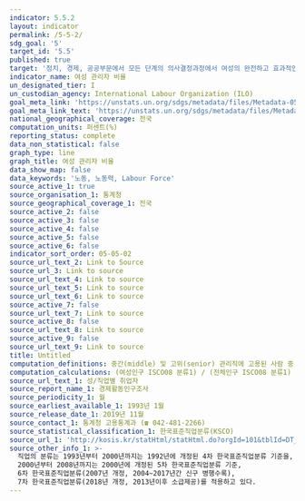 ```yaml
---
indicator: 5.5.2
layout: indicator
permalink: /5-5-2/
sdg_goal: '5'
target_id: '5.5'
published: true
target: '정치, 경제, 공공부문에서 모든 단계의 의사결정과정에서 여성의 완전하고 효과적인 참여와 리더십에 대한 평등한 기회를 보장'
indicator_name: 여성 관리자 비율
un_designated_tier: I
un_custodian_agency: International Labour Organization (ILO)
goal_meta_link: 'https://unstats.un.org/sdgs/metadata/files/Metadata-05-05-02.pdf'
goal_meta_link_text: 'https://unstats.un.org/sdgs/metadata/files/Metadata-05-05-02.pdf'
national_geographical_coverage: 전국
computation_units: 퍼센트(%)
reporting_status: complete
data_non_statistical: false
graph_type: line
graph_title: 여성 관리자 비율
data_show_map: false
data_keywords: '노동, 노동력, Labour Force'
source_active_1: true
source_organisation_1: 통계청
source_geographical_coverage_1: 전국
source_active_2: false
source_active_3: false
source_active_4: false
source_active_5: false
source_active_6: false
indicator_sort_order: 05-05-02
source_url_text_2: Link to Source
source_url_3: Link to source
source_url_text_4: Link to source
source_url_text_5: Link to source
source_url_text_6: Link to source
source_active_7: false
source_url_text_7: Link to source
source_active_8: false
source_url_text_8: Link to source
source_active_9: false
source_url_text_9: Link to source
title: Untitled
computation_definitions: 중간(middle) 및 고위(senior) 관리직에 고용된 사람 중 여성 비율
computation_calculations: (여성인구 ISCO08 분류1) / (전체인구 ISCO08 분류1) * 100
source_url_text_1: 성/직업별 취업자
source_report_name_1: 경제활동인구조사
source_periodicity_1: 월
source_earliest_available_1: 1993년 1월
source_release_date_1: 2019년 11월
source_contact_1: 통계청 고용통계과 (☎ 042-481-2266)
source_statistical_classification_1: 한국표준직업분류(KSCO)
source_url_1: 'http://kosis.kr/statHtml/statHtml.do?orgId=101&tblId=DT_1DA7E27S&conn_path=I2'
source_other_info_1: >-
  직업의 분류는 1993년부터 2000년까지는 1992년에 개정된 4차 한국표준직업분류 기준을, 
  2000년부터 2008년까지는 2000년에 개정된 5차 한국표준직업분류 기준, 
  6차 한국표준직업분류(2007년 개정, 2004~2017년간 신구 병행수록), 
  7차 한국표준직업분류(2018년 개정, 2013년이후 소급제공)를 적용하고 있다.
---
```

